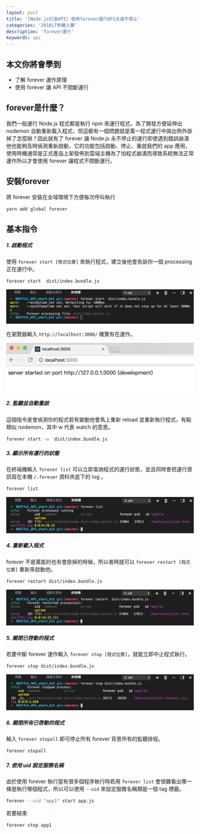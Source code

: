 ```yaml
---
layout: post
title: '[Node.js打造API] 使用forever運行API永遠不停止'
categories: '2018iT邦鐵人賽'
description: 'forever運行'
keywords: api
---
```


## 本文你將會學到
- 了解 forever 運作原理
- 使用 forever 讓 API 不間斷運行

## forever是什麼？
我們一般運行 Node.js 程式都是執行 npm 來運行程式，為了開發方便延伸出 nodemon 自動重新載入程式，但這都有一個問題就是萬一程式運行中拋出例外掛掉了怎麼辦？因此就有了 forever 讓 Node.js 永不停止的運行即使遇到錯誤崩潰他也能夠及時偵測重新啟動，它的功能包括啟動、停止、重啟我們的 app 應用，使用時機通常是正式產品上架發佈到雲端主機為了怕程式崩潰而導致系統無法正常運作所以才會使用 forever 讓程式不間斷運行。

## 安裝forever

將 forever 安裝在全域環境下方便每次呼叫執行

```bash
yarn add global forever
```

## 基本指令

##### 1. 啟動程式
使用 `forever start [程式位置]` 來執行程式，建立後他會告訴你一個 processing 正在運行中。

```bash
forever start  dist/index.bundle.js
```

<img src="/images/posts/it2018/img1070117-1.png">

在瀏覽器輸入 `http://localhost:3000/` 確實有在運作。

<img src="/images/posts/it2018/img1070117-2.png">

##### 2. 監聽並自動重啟
這個指令是會偵測你的程式若有變動他會馬上重新 reload 並重新執行程式，有點類似 nodemon，其中 w 代表 watch 的意思。

```bash
forever start -w  dist/index.bundle.js
```

##### 3. 顯示所有運行的狀態
在終端機輸入 `forever list` 可以立即查詢程式的運行狀態，並且同時會把運行資訊寫在本機 `/.forever` 資料夾底下的 log 。

```bash
forever list
```

<img src="/images/posts/it2018/img1070117-3.png">

##### 4. 重新載入程式
forever 不是萬能的也有會掛掉的時候，所以者時就可以 `forever restart [程式位置]` 重新來啟動他。

```bash
forever restart dist/index.bundle.js
```

<img src="/images/posts/it2018/img1070117-4.png">

##### 5. 關閉已啓動的程式
若要中斷 forever 運作輸入 `forever stop [程式位置]`，就能立即中止程式執行。

```bash
forever stop dist/index.bundle.js
```

<img src="/images/posts/it2018/img1070117-5.png">

##### 6. 關閉所有已啓動的程式
輸入 `forever stopall` 即可停止所有 forever 背景所有的監聽排程。

```bash
forever stopall
```

##### 7. 使用 uid 設定服務名稱
由於使用 forever 執行當有很多個程序執行時若用 `forever list` 會很難看出哪一條是執行哪個程式，所以可以使用 `--uid` 來設定服務名稱類是一個 tag 標籤。

```bash
forever --uid "app1" start app.js
```

若要結束

```bash
forever stop app1
```
